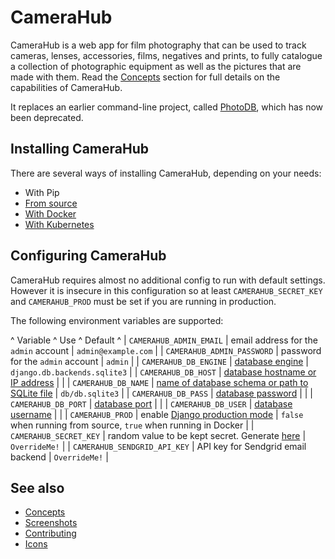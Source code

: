 # CameraHub

CameraHub is a web app for film photography that can be used to track cameras, lenses, accessories, films, negatives and prints, to fully
catalogue a collection of photographic equipment as well as the pictures that are made with them. Read the [Concepts](docs/CONCEPTS.md)
section for full details on the capabilities of CameraHub.

It replaces an earlier command-line project, called [PhotoDB](https://github.com/djjudas21/photodb-perl), which has now been deprecated.

## Installing CameraHub

There are several ways of installing CameraHub, depending on your needs:

* With Pip
* [From source](docs/INSTALL_SOURCE.md)
* [With Docker](docs/INSTALL-DOCKER.md)
* [With Kubernetes](docs/INSTALL-KUBERNETES.md)

## Configuring CameraHub

CameraHub requires almost no additional config to run with default settings. However it is insecure in this configuration so at least `CAMERAHUB_SECRET_KEY` and
`CAMERAHUB_PROD` must be set if you are running in production.

The following environment variables are supported:

^ Variable                     ^ Use                                                                                                        ^ Default                                                         ^
| `CAMERAHUB_ADMIN_EMAIL`      | email address for the `admin` account                                                                      | `admin@example.com`                                             |
| `CAMERAHUB_ADMIN_PASSWORD`   | password for the `admin` account                                                                           | `admin`                                                         |
| `CAMERAHUB_DB_ENGINE`        | [database engine](https://docs.djangoproject.com/en/3.0/ref/settings/#engine)                              | `django.db.backends.sqlite3`                                    |
| `CAMERAHUB_DB_HOST`          | [database hostname or IP address](https://docs.djangoproject.com/en/3.0/ref/settings/#host)                |                                                                 |
| `CAMERAHUB_DB_NAME`          | [name of database schema or path to SQLite file](https://docs.djangoproject.com/en/3.0/ref/settings/#name) | `db/db.sqlite3`                                                 |
| `CAMERAHUB_DB_PASS`          | [database password](https://docs.djangoproject.com/en/3.0/ref/settings/#password)                          |                                                                 |
| `CAMERAHUB_DB_PORT`          | [database port](https://docs.djangoproject.com/en/3.0/ref/settings/#port)                                  |                                                                 |
| `CAMERAHUB_DB_USER`          | [database username](https://docs.djangoproject.com/en/3.0/ref/settings/#user)                              |                                                                 |
| `CAMERAHUB_PROD`             | enable [Django production mode](https://docs.djangoproject.com/en/3.0/ref/settings/#debug)                 | `false` when running from source, `true` when running in Docker |
| `CAMERAHUB_SECRET_KEY`       | random value to be kept secret. Generate [here](https://miniwebtool.com/django-secret-key-generator/)      | `OverrideMe!`                                                   |
| `CAMERAHUB_SENDGRID_API_KEY` | API key for Sendgrid email backend                                                                         | `OverrideMe!`                                                   |

## See also

* [Concepts](docs/CONCEPTS.md)
* [Screenshots](docs/SCREENSHOTS.md)
* [Contributing](docs/CONTRIBUTING.md)
* [Icons](docs/ICONS.md)
